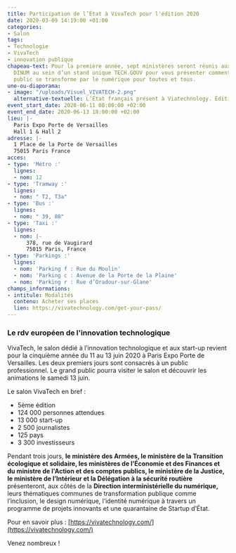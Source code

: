 ```yaml
---
title: Participation de l’État à VivaTech pour l'édition 2020
date: 2020-03-09 14:19:00 +01:00
categories:
- Salon
tags:
- Technologie
- VivaTech
- innovation publique
chapeau-text: Pour la première année, sept ministères seront réunis aux côtés de la
  DINUM au sein d’un stand unique TECH.GOUV pour vous présenter comment le service
  public se transforme par le numérique pour toutes et tous.
une-ou-diaporama:
- image: "/uploads/Visuel_VIVATECH-2.png"
  alternative-textuelle: L’État français présent à Viatechnology. Édition 2020
event_start_date: 2020-06-11 08:00:00 +02:00
event_end_date: 2020-06-13 18:00:00 +02:00
lieu: |-
  Paris Expo Porte de Versailles
  Hall 1 & Hall 2
adresse: |-
  1 Place de la Porte de Versailles
  75015 Paris France
acces:
- type: 'Métro :'
  lignes:
  - nom: 12
- type: 'Tramway :'
  lignes:
  - nom: " T2, T3a"
- type: 'Bus :'
  lignes:
  - nom: " 39, 80"
- type: 'Taxi :'
  lignes:
  - nom: |-
      378, rue de Vaugirard
      75015 Paris, France
- type: 'Parkings :'
  lignes:
  - nom: 'Parking f : Rue du Moulin'
  - nom: 'Parking c : Avenue de la Porte de la Plaine'
  - nom: 'Parking r : Rue d’Oradour-sur-Glane'
champs_informations:
- intitule: Modalités
  contenu: Acheter ses places
  lien: https://vivatechnology.com/get-your-pass/
---
```


### Le rdv européen de l'innovation technologique

VivaTech, le salon dédié à l’innovation technologique et aux start-up revient pour la cinquième année du 11 au 13 juin 2020 à Paris Expo Porte de Versailles. Les deux premiers jours sont consacrés à un public professionnel. Le grand public pourra visiter le salon et découvrir les animations le samedi 13 juin. 

Le salon VivaTech en bref : 

* 5ème édition 
* 124 000 personnes attendues 
* 13 000 start-up
* 2 500 journalistes
* 125 pays 
* 3 300 investisseurs 

Pendant trois jours, **le ministère des Armées, le ministère de la Transition écologique et solidaire, les ministères de l’Économie et des Finances et du ministre de l'Action et des comptes publics, le ministère de la Justice, le ministère de l’Intérieur et la Délégation à la sécurité routière** présenteront, aux côtés de la **Direction interministérielle du numérique,** leurs thématiques communes de transformation publique comme l’inclusion, le design numérique, l’identité numérique à travers un programme de projets innovants et une quarantaine de Startup d’État. 

Pour en savoir plus : [https://vivatechnology.com/](https://vivatechnology.com/)

Venez nombreux ! 